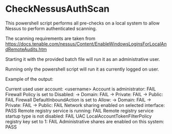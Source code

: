 # CheckNessusAuthScan

This powershell script performs all pre-checks on a local system to allow Nessus to perform authenticated scanning.

The scanning requirements are taken from https://docs.tenable.com/nessus/Content/EnableWindowsLoginsForLocalAndRemoteAudits.htm

Starting it with the provided batch file will run it as an administrative user.

Running only the powershell script will run it as currently logged on user.

Example of the output:

Current used user account: <computername>\<username>
Account is administrator: FAIL
Firewall Policy is set to Disabled: 
-> Domain:	FAIL
-> Private:	FAIL
-> Public:	FAIL
Firewall DefaultInboundAction is set to Allow: 
-> Domain:	FAIL
-> Private:	FAIL
-> Public:	FAIL
Network sharing enabled on selected interface: PASS
Remote registry service is running: FAIL
Remote registry service startup type is not disabled: FAIL
UAC LocalAccountTokenFilterPolicy registry key set to 1: FAIL
Administrative shares are enabled on this system: PASS
